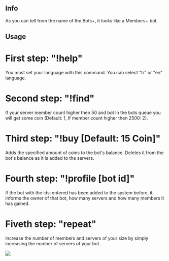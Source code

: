 ## Info
As you can tell from the name of the Bots+, it looks like a Members+ bot.

## Usage
# First step: "!help"
You must set your language with this command. You can select "tr" or "en" language.

# Second step: "!find"
If your server member count higher then 50 and bot in the bots queue you will get some coin (Default: 1, If member count higher then 2500: 2).

# Third step: "!buy <your bot id> [Default: 15 Coin]"
Adds the specified amount of coins to the bot's balance. Deletes it from the bot's balance as it is added to the servers.

# Fourth step: "!profile [bot id]"
If the bot with the idsi entered has been added to the system before, it informs the owner of that bot, how many servers and how many members it has gained.

# Fiveth step: "repeat"

Increase the number of members and servers of your size by simply increasing the number of servers of your bot.

![](https://cdn.discordapp.com/attachments/851167975217692682/934897449871495168/ss.PNG)
